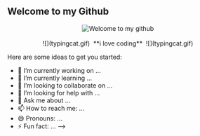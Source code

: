 ## Welcome to my Github
<div align="center">
	<img src="https://media.tenor.com/NeJfHqkmdMIAAAAj/tux-linux-penguin.gif" alt="Welcome to my github">
	<br>
	<br>
</div>
<div align="center">
  ![](typingcat.gif)&nbsp;&nbsp;**i love coding**&nbsp;&nbsp;![](typingcat.gif)
</div>

Here are some ideas to get you started:

- 🔭 I’m currently working on ...
- 🌱 I’m currently learning ...
- 👯 I’m looking to collaborate on ...
- 🤔 I’m looking for help with ...
- 💬 Ask me about ...
- 📫 How to reach me: ...
- 😄 Pronouns: ...
- ⚡ Fun fact: ...
-->
